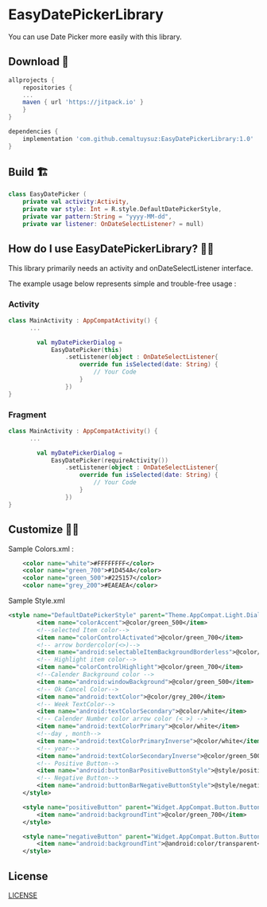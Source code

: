 # EasyDatePickerLibrary
You can use Date Picker more easily with this library.

Download 🚀
--------

```gradle
allprojects {
    repositories {
	...
	maven { url 'https://jitpack.io' }
    }
}

dependencies {
	implementation 'com.github.cemaltuysuz:EasyDatePickerLibrary:1.0'
}
```

Build 🏗️
-----

```kotlin
class EasyDatePicker (
    private val activity:Activity,
    private var style: Int = R.style.DefaultDatePickerStyle,
    private var pattern:String = "yyyy-MM-dd",
    private var listener: OnDateSelectListener? = null)
```



How do I use EasyDatePickerLibrary? 👨‍🏫
-----------------------------------
This library primarily needs an activity and onDateSelectListener interface. 

The example usage below represents simple and trouble-free usage :

### Activity

```kotlin
class MainActivity : AppCompatActivity() {
      ...

        val myDatePickerDialog =
            EasyDatePicker(this)
                .setListener(object : OnDateSelectListener{
                    override fun isSelected(date: String) {
                        // Your Code
                    }
                })
}
```

### Fragment


```kotlin
class MainActivity : AppCompatActivity() {
      ...

        val myDatePickerDialog =
            EasyDatePicker(requireActivity())
                .setListener(object : OnDateSelectListener{
                    override fun isSelected(date: String) {
                        // Your Code
                    }
                })
}
```

Customize 🧑‍🎨
---------

Sample Colors.xml :


```xml
    <color name="white">#FFFFFFFF</color>
    <color name="green_700">#1D454A</color>
    <color name="green_500">#225157</color>
    <color name="grey_200">#EAEAEA</color>
```
Sample Style.xml

```xml
<style name="DefaultDatePickerStyle" parent="Theme.AppCompat.Light.Dialog">
        <item name="colorAccent">@color/green_500</item>
        <!--selected Item color-->
        <item name="colorControlActivated">@color/green_700</item>
        <!-- arrow bordercolor(<>)-->
        <item name="android:selectableItemBackgroundBorderless">@color/green_700</item>
        <!-- Highlight item color-->
        <item name="colorControlHighlight">@color/green_700</item>
        <!--Calender Background color -->
        <item name="android:windowBackground">@color/green_500</item>
        <!-- Ok Cancel Color-->
        <item name="android:textColor">@color/grey_200</item>
        <!-- Week TextColor-->
        <item name="android:textColorSecondary">@color/white</item>
        <!-- Calender Number color arrow color (< >) -->
        <item name="android:textColorPrimary">@color/white</item>
        <!--day , month-->
        <item name="android:textColorPrimaryInverse">@color/white</item>
        <!-- year-->
        <item name="android:textColorSecondaryInverse">@color/green_500</item>
        <!-- Positive Button-->
        <item name="android:buttonBarPositiveButtonStyle">@style/positiveButton</item>
        <!-- Negative Button-->
        <item name="android:buttonBarNegativeButtonStyle">@style/negativeButton</item>
    </style>

    <style name="positiveButton" parent="Widget.AppCompat.Button.ButtonBar.AlertDialog">
        <item name="android:backgroundTint">@color/green_700</item>
    </style>

    <style name="negativeButton" parent="Widget.AppCompat.Button.ButtonBar.AlertDialog">
        <item name="android:backgroundTint">@android:color/transparent</item>
    </style>
```



License
-------

[LICENSE](https://github.com/cemaltuysuz/EasyDatePickerLibrary/blob/main/LICENSE)


